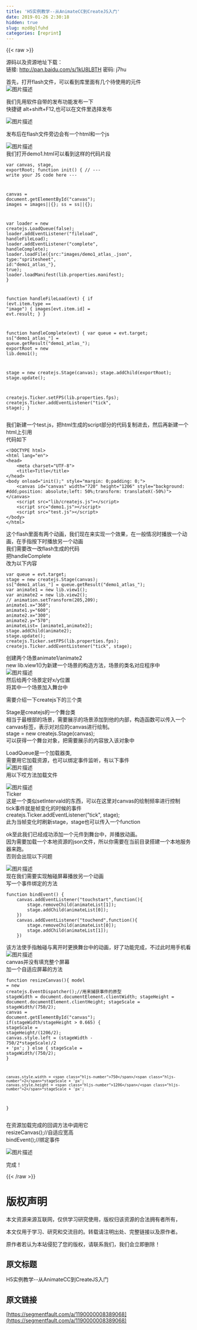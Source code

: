 ```yaml
---
title: 'H5实例教学--从AnimateCC到CreateJS入门' 
date: 2019-01-26 2:30:18
hidden: true
slug: mzd8glfuhd
categories: [reprint]
---
```


{{< raw >}}

                    
<p>源码以及资源地址下载：<br>链接: <a href="http://pan.baidu.com/s/1kU8LBTH" rel="nofollow noreferrer" target="_blank">http://pan.baidu.com/s/1kU8LBTH</a> 密码: j7hu</p>
<p>首先，打开flash文件，可以看到库里面有几个待使用的元件<br><span class="img-wrap"><img data-src="/img/bVJmAD?w=288&amp;h=227" src="https://static.alili.tech/img/bVJmAD?w=288&amp;h=227" alt="图片描述" title="图片描述" style="cursor: pointer; display: inline;"></span></p>
<p>我们先用软件自带的发布功能发布一下<br>快捷键 alt+shift+F12,也可以在文件里选择发布</p>
<p><span class="img-wrap"><img data-src="/img/bVJmAJ?w=164&amp;h=53" src="https://static.alili.tech/img/bVJmAJ?w=164&amp;h=53" alt="图片描述" title="图片描述" style="cursor: pointer; display: inline;"></span></p>
<p>发布后在flash文件旁边会有一个html和一个js</p>
<p><span class="img-wrap"><img data-src="/img/bVJmAQ?w=734&amp;h=97" src="https://static.alili.tech/img/bVJmAQ?w=734&amp;h=97" alt="图片描述" title="图片描述" style="cursor: pointer; display: inline;"></span><br> 我们打开demo1.html可以看到这样的代码片段</p>
<div class="widget-codetool" style="display:none;">
      <div class="widget-codetool--inner">
      <span class="selectCode code-tool" data-toggle="tooltip" data-placement="top" title="" data-original-title="全选"></span>
      <span type="button" class="copyCode code-tool" data-toggle="tooltip" data-placement="top" data-clipboard-text="var canvas, stage, exportRoot;
function init() {
   // --- write your JS code here ---
   
   canvas = document.getElementById(&quot;canvas&quot;);
   images = images||{};
   ss = ss||{};

   var loader = new createjs.LoadQueue(false);
   loader.addEventListener(&quot;fileload&quot;, handleFileLoad);
   loader.addEventListener(&quot;complete&quot;, handleComplete);
   loader.loadFile({src:&quot;images/demo1_atlas_.json&quot;, type:&quot;spritesheet&quot;, id:&quot;demo1_atlas_&quot;}, true);
   loader.loadManifest(lib.properties.manifest);
}

function handleFileLoad(evt) {
   if (evt.item.type == &quot;image&quot;) { images[evt.item.id] = evt.result; }
}

function handleComplete(evt) {
   var queue = evt.target;
   ss[&quot;demo1_atlas_&quot;] = queue.getResult(&quot;demo1_atlas_&quot;);
   exportRoot = new lib.demo1();

   stage = new createjs.Stage(canvas);
   stage.addChild(exportRoot);
   stage.update();

   createjs.Ticker.setFPS(lib.properties.fps);
   createjs.Ticker.addEventListener(&quot;tick&quot;, stage);
}
" title="" data-original-title="复制"></span>
      <span type="button" class="saveToNote code-tool" data-toggle="tooltip" data-placement="top" title="" data-original-title="放进笔记"></span>
      </div>
      </div><pre class="hljs crystal"><code>var canvas, stage, exportRoot;
function init() {
   <span class="hljs-regexp">//</span> --- write your JS code here ---
   
   canvas = document.getElementById(<span class="hljs-string">"canvas"</span>);
   images = images||{};
   ss = ss||{};

   var loader = new createjs.LoadQueue(<span class="hljs-literal">false</span>);
   loader.addEventListener(<span class="hljs-string">"fileload"</span>, handleFileLoad);
   loader.addEventListener(<span class="hljs-string">"complete"</span>, handleComplete);
   loader.loadFile({<span class="hljs-symbol">src:</span><span class="hljs-string">"images/demo1_atlas_.json"</span>, <span class="hljs-symbol">type:</span><span class="hljs-string">"spritesheet"</span>, <span class="hljs-symbol">id:</span><span class="hljs-string">"demo1_atlas_"</span>}, <span class="hljs-literal">true</span>);
   loader.loadManifest(<span class="hljs-class"><span class="hljs-keyword">lib</span>.<span class="hljs-title">properties</span>.<span class="hljs-title">manifest</span>);</span>
}

function handleFileLoad(evt) {
   <span class="hljs-keyword">if</span> (evt.item.<span class="hljs-keyword">type</span> == <span class="hljs-string">"image"</span>) { images[evt.item.id] = evt.result; }
}

function handleComplete(evt) {
   var queue = evt.target;
   ss[<span class="hljs-string">"demo1_atlas_"</span>] = queue.getResult(<span class="hljs-string">"demo1_atlas_"</span>);
   exportRoot = new <span class="hljs-class"><span class="hljs-keyword">lib</span>.<span class="hljs-title">demo1</span>();</span>

   stage = new createjs.Stage(canvas);
   stage.addChild(exportRoot);
   stage.update();

   createjs.Ticker.setFPS(<span class="hljs-class"><span class="hljs-keyword">lib</span>.<span class="hljs-title">properties</span>.<span class="hljs-title">fps</span>);</span>
   createjs.Ticker.addEventListener(<span class="hljs-string">"tick"</span>, stage);
}
</code></pre>
<p>我们新建一个test.js，把html生成的script部分的代码复制进去，然后再新建一个html上引用<br>代码如下</p>
<div class="widget-codetool" style="display:none;">
      <div class="widget-codetool--inner">
      <span class="selectCode code-tool" data-toggle="tooltip" data-placement="top" title="" data-original-title="全选"></span>
      <span type="button" class="copyCode code-tool" data-toggle="tooltip" data-placement="top" data-clipboard-text="<!DOCTYPE html>
<html lang=&quot;en&quot;>
<head>
    <meta charset=&quot;UTF-8&quot;>
    <title>Title</title>
</head>
<body onload=&quot;init();&quot; style=&quot;margin: 0;padding: 0;&quot;>
    <canvas id=&quot;canvas&quot; width=&quot;720&quot; height=&quot;1206&quot; style=&quot;background: #ddd;position: absolute;left: 50%;transform: translateX(-50%)&quot;></canvas>
    <script src=&quot;lib/createjs.js&quot;></script>
    <script src=&quot;demo1.js&quot;></script>
    <script src=&quot;test.js&quot;></script>
</body>
</html>
" title="" data-original-title="复制"></span>
      <span type="button" class="saveToNote code-tool" data-toggle="tooltip" data-placement="top" title="" data-original-title="放进笔记"></span>
      </div>
      </div><pre class="hljs xml"><code><span class="hljs-meta">&lt;!DOCTYPE html&gt;</span>
<span class="hljs-tag">&lt;<span class="hljs-name">html</span> <span class="hljs-attr">lang</span>=<span class="hljs-string">"en"</span>&gt;</span>
<span class="hljs-tag">&lt;<span class="hljs-name">head</span>&gt;</span>
    <span class="hljs-tag">&lt;<span class="hljs-name">meta</span> <span class="hljs-attr">charset</span>=<span class="hljs-string">"UTF-8"</span>&gt;</span>
    <span class="hljs-tag">&lt;<span class="hljs-name">title</span>&gt;</span>Title<span class="hljs-tag">&lt;/<span class="hljs-name">title</span>&gt;</span>
<span class="hljs-tag">&lt;/<span class="hljs-name">head</span>&gt;</span>
<span class="hljs-tag">&lt;<span class="hljs-name">body</span> <span class="hljs-attr">onload</span>=<span class="hljs-string">"init();"</span> <span class="hljs-attr">style</span>=<span class="hljs-string">"margin: 0;padding: 0;"</span>&gt;</span>
    <span class="hljs-tag">&lt;<span class="hljs-name">canvas</span> <span class="hljs-attr">id</span>=<span class="hljs-string">"canvas"</span> <span class="hljs-attr">width</span>=<span class="hljs-string">"720"</span> <span class="hljs-attr">height</span>=<span class="hljs-string">"1206"</span> <span class="hljs-attr">style</span>=<span class="hljs-string">"background: #ddd;position: absolute;left: 50%;transform: translateX(-50%)"</span>&gt;</span><span class="hljs-tag">&lt;/<span class="hljs-name">canvas</span>&gt;</span>
    <span class="hljs-tag">&lt;<span class="hljs-name">script</span> <span class="hljs-attr">src</span>=<span class="hljs-string">"lib/createjs.js"</span>&gt;</span><span class="undefined"></span><span class="hljs-tag">&lt;/<span class="hljs-name">script</span>&gt;</span>
    <span class="hljs-tag">&lt;<span class="hljs-name">script</span> <span class="hljs-attr">src</span>=<span class="hljs-string">"demo1.js"</span>&gt;</span><span class="undefined"></span><span class="hljs-tag">&lt;/<span class="hljs-name">script</span>&gt;</span>
    <span class="hljs-tag">&lt;<span class="hljs-name">script</span> <span class="hljs-attr">src</span>=<span class="hljs-string">"test.js"</span>&gt;</span><span class="undefined"></span><span class="hljs-tag">&lt;/<span class="hljs-name">script</span>&gt;</span>
<span class="hljs-tag">&lt;/<span class="hljs-name">body</span>&gt;</span>
<span class="hljs-tag">&lt;/<span class="hljs-name">html</span>&gt;</span>
</code></pre>
<p>这个flash里面有两个动画，我们现在来实现一个效果，在一般情况时播放一个动画，在手指按下时播放另一个动画<br>我们需要改一改flash生成的代码<br>把handleComplete<br> 改为以下内容</p>
<div class="widget-codetool" style="display:none;">
      <div class="widget-codetool--inner">
      <span class="selectCode code-tool" data-toggle="tooltip" data-placement="top" title="" data-original-title="全选"></span>
      <span type="button" class="copyCode code-tool" data-toggle="tooltip" data-placement="top" data-clipboard-text="var queue = evt.target;
stage = new createjs.Stage(canvas);
ss[&quot;demo1_atlas_&quot;] = queue.getResult(&quot;demo1_atlas_&quot;);
var animate1 = new lib.view1();
var animate2 = new lib.view2();
// animation.setTransform(205,209);
animate1.x=&quot;360&quot;;
animate1.y=&quot;600&quot;;
animate2.x=&quot;300&quot;;
animate2.y=&quot;570&quot;;
animateList= [animate1,animate2];
stage.addChild(animate2);
stage.update();
createjs.Ticker.setFPS(lib.properties.fps);
createjs.Ticker.addEventListener(&quot;tick&quot;, stage);
" title="" data-original-title="复制"></span>
      <span type="button" class="saveToNote code-tool" data-toggle="tooltip" data-placement="top" title="" data-original-title="放进笔记"></span>
      </div>
      </div><pre class="hljs crystal"><code>var queue = evt.target;
stage = new createjs.Stage(canvas);
ss[<span class="hljs-string">"demo1_atlas_"</span>] = queue.getResult(<span class="hljs-string">"demo1_atlas_"</span>);
var animate1 = new <span class="hljs-class"><span class="hljs-keyword">lib</span>.<span class="hljs-title">view1</span>();</span>
var animate2 = new <span class="hljs-class"><span class="hljs-keyword">lib</span>.<span class="hljs-title">view2</span>();</span>
/<span class="hljs-regexp">/ animation.setTransform(205,209);
animate1.x="360";
animate1.y="600";
animate2.x="300";
animate2.y="570";
animateList= [animate1,animate2];
stage.addChild(animate2);
stage.update();
createjs.Ticker.setFPS(lib.properties.fps);
createjs.Ticker.addEventListener("tick", stage);
</span></code></pre>
<p>创建两个场景animate1/animate2<br>new lib.view1()为新建一个场景的构造方法，场景的类名对应程序中<br><span class="img-wrap"><img data-src="/img/bVJmA4?w=297&amp;h=105" src="https://static.alili.tech/img/bVJmA4?w=297&amp;h=105" alt="图片描述" title="图片描述" style="cursor: pointer; display: inline;"></span><br> 然后给两个场景定好x/y位置<br>将其中一个场景加入舞台中</p>
<p>需要介绍一下createjs下的三个类</p>
<p>Stage是createjs的一个舞台类<br>相当于最根部的场景，需要展示的场景添加到他的内部，构造函数可以传入一个canvas标签，表示对对应的canvas进行绘制。<br>stage = new createjs.Stage(canvas);<br>可以获得一个舞台对象，把需要展示的内容放入该对象中</p>
<p>LoadQueue是一个加载器类,<br>需要用它加载资源，也可以绑定事件监听，有以下事件<br><span class="img-wrap"><img data-src="/img/bVJmA8?w=709&amp;h=130" src="https://static.alili.tech/img/bVJmA8?w=709&amp;h=130" alt="图片描述" title="图片描述" style="cursor: pointer;"></span><br> 用以下哎方法加载文件</p>
<p><span class="img-wrap"><img data-src="/img/bVJmBa?w=696&amp;h=55" src="https://static.alili.tech/img/bVJmBa?w=696&amp;h=55" alt="图片描述" title="图片描述" style="cursor: pointer; display: inline;"></span><br>Ticker<br>这是一个类似setIntervald的东西，可以在这里对canvas的绘制频率进行控制<br>tick事件就是帧变化的时候的事件<br>createjs.Ticker.addEventListener("tick", stage);<br>此为当帧变化时刷新stage，stage也可以传入一个function</p>
<p>ok至此我们已经成功添加一个元件到舞台中，并播放动画。<br>因为需要加载一个本地资源的json文件，所以你需要在当前目录搭建一个本地服务器来跑。<br>否则会出现以下问题</p>
<p><span class="img-wrap"><img data-src="/img/bVJmBf?w=700&amp;h=50" src="https://static.alili.tech/img/bVJmBf?w=700&amp;h=50" alt="图片描述" title="图片描述" style="cursor: pointer; display: inline;"></span><br>现在我们需要实现触碰屏幕播放另一个动画<br>写一个事件绑定的方法</p>
<div class="widget-codetool" style="display:none;">
      <div class="widget-codetool--inner">
      <span class="selectCode code-tool" data-toggle="tooltip" data-placement="top" title="" data-original-title="全选"></span>
      <span type="button" class="copyCode code-tool" data-toggle="tooltip" data-placement="top" data-clipboard-text="function bindEvent() {
    canvas.addEventListener(&quot;touchstart&quot;,function(){
        stage.removeChild(animateList[1]);
        stage.addChild(animateList[0]);
    })
    canvas.addEventListener(&quot;touchend&quot;,function(){
        stage.removeChild(animateList[0]);
        stage.addChild(animateList[1]);
    })
" title="" data-original-title="复制"></span>
      <span type="button" class="saveToNote code-tool" data-toggle="tooltip" data-placement="top" title="" data-original-title="放进笔记"></span>
      </div>
      </div><pre class="hljs actionscript"><code><span class="hljs-function"><span class="hljs-keyword">function</span> <span class="hljs-title">bindEvent</span><span class="hljs-params">()</span> </span>{
    canvas.addEventListener(<span class="hljs-string">"touchstart"</span>,<span class="hljs-function"><span class="hljs-keyword">function</span><span class="hljs-params">()</span></span>{
        stage.removeChild(animateList[<span class="hljs-number">1</span>]);
        stage.addChild(animateList[<span class="hljs-number">0</span>]);
    })
    canvas.addEventListener(<span class="hljs-string">"touchend"</span>,<span class="hljs-function"><span class="hljs-keyword">function</span><span class="hljs-params">()</span></span>{
        stage.removeChild(animateList[<span class="hljs-number">0</span>]);
        stage.addChild(animateList[<span class="hljs-number">1</span>]);
    })
</code></pre>
<p>该方法使手指触碰与离开时更换舞台中的动画，好了功能完成，不过此时用手机看<br><span class="img-wrap"><img data-src="/img/bVJmBj?w=454&amp;h=700" src="https://static.alili.tech/img/bVJmBj?w=454&amp;h=700" alt="图片描述" title="图片描述" style="cursor: pointer;"></span><br>canvas并没有填充整个屏幕<br>加一个自适应屏幕的方法</p>
<div class="widget-codetool" style="display:none;">
      <div class="widget-codetool--inner">
      <span class="selectCode code-tool" data-toggle="tooltip" data-placement="top" title="" data-original-title="全选"></span>
      <span type="button" class="copyCode code-tool" data-toggle="tooltip" data-placement="top" data-clipboard-text="function resizeCanvas(){
    model = new createjs.EventDispatcher();//用来捕获事件的原型
    stageWidth =  document.documentElement.clientWidth;
    stageHeight = document.documentElement.clientHeight;
    stageScale = stageWidth/(750/2);
    canvas = document.getElementById(&quot;canvas&quot;);
    if(stageWidth/stageHeight > 0.665)
    {
        stageScale = stageHeight/(1206/2);
        canvas.style.left = (stageWidth - 750/2*stageScale)/2 + 'px';
    }
    else
    {
        stageScale = stageWidth/(750/2);
    }



    canvas.style.width = 750/2*stageScale + 'px';
    canvas.style.height = 1206/2*stageScale + 'px';
}
" title="" data-original-title="复制"></span>
      <span type="button" class="saveToNote code-tool" data-toggle="tooltip" data-placement="top" title="" data-original-title="放进笔记"></span>
      </div>
      </div><pre class="hljs lsl"><code>function resizeCanvas(){
    model = new createjs.EventDispatcher();<span class="hljs-comment">//用来捕获事件的原型</span>
    stageWidth =  document.documentElement.clientWidth;
    stageHeight = document.documentElement.clientHeight;
    stageScale = stageWidth/(<span class="hljs-number">750</span>/<span class="hljs-number">2</span>);
    canvas = document.getElementById(<span class="hljs-string">"canvas"</span>);
    if(stageWidth/stageHeight &gt; <span class="hljs-number">0.665</span>)
    {
        stageScale = stageHeight/(<span class="hljs-number">1206</span>/<span class="hljs-number">2</span>);
        canvas.style.left = (stageWidth - <span class="hljs-number">750</span>/<span class="hljs-number">2</span>*stageScale)/<span class="hljs-number">2</span> + 'px';
    }
    else
    {
        stageScale = stageWidth/(<span class="hljs-number">750</span>/<span class="hljs-number">2</span>);
    }



    canvas.style.width = <span class="hljs-number">750</span>/<span class="hljs-number">2</span>*stageScale + 'px';
    canvas.style.height = <span class="hljs-number">1206</span>/<span class="hljs-number">2</span>*stageScale + 'px';
}
</code></pre>
<p>在资源加载完成的回调方法中调用它<br>resizeCanvas();//自适应宽高<br>bindEvent();//绑定事件</p>
<p><span class="img-wrap"><img data-src="/img/bVJmBk?w=454&amp;h=709" src="https://static.alili.tech/img/bVJmBk?w=454&amp;h=709" alt="图片描述" title="图片描述" style="cursor: pointer; display: inline;"></span></p>
<p>完成！</p>

                
{{< /raw >}}

# 版权声明
本文资源来源互联网，仅供学习研究使用，版权归该资源的合法拥有者所有，

本文仅用于学习、研究和交流目的。转载请注明出处、完整链接以及原作者。

原作者若认为本站侵犯了您的版权，请联系我们，我们会立即删除！

## 原文标题
H5实例教学--从AnimateCC到CreateJS入门

## 原文链接
[https://segmentfault.com/a/1190000008389068](https://segmentfault.com/a/1190000008389068)

